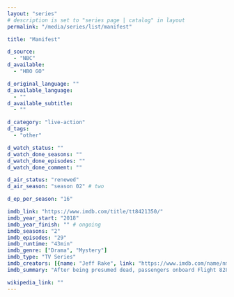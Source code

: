 ```yaml
---
layout: "series"
# description is set to "series page | catalog" in layout
permalink: "/media/series/list/manifest"

title: "Manifest"

d_source:
  - "NBC"
d_available:
  - "HBO GO"

d_original_language: ""
d_available_language:
  - ""
d_available_subtitle:
  - ""

d_category: "live-action"
d_tags:
  - "other"

d_watch_status: ""
d_watch_done_seasons: ""
d_watch_done_episodes: ""
d_watch_done_comment: ""

d_air_status: "renewed"
d_air_season: "season 02" # two

d_ep_per_season: "16"

imdb_link: "https://www.imdb.com/title/tt8421350/"
imdb_year_start: "2018"
imdb_year_finish: "" # ongoing
imdb_seasons: "2"
imdb_episodes: "29"
imdb_runtime: "43min"
imdb_genre: ["Drama", "Mystery"]
imdb_type: "TV Series"
imdb_creators: [{name: "Jeff Rake", link: "https://www.imdb.com/name/nm0707517/"}]
imdb_summary: "After being presumed dead, passengers onboard Flight 828 return and discover the world has aged five years. As they reintegrate into society, they begin to experience guiding voices and visions, and soon a deeper mystery unfolds."

wikipedia_link: ""
---
```

